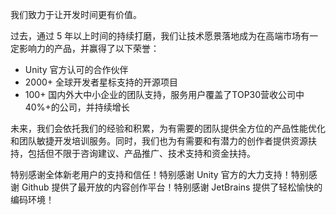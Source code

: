 我们致力于让开发时间更有价值。

过去，通过 5 年以上时间的持续打磨，我们让技术愿景落地成为在高端市场有一定影响力的产品，并赢得了以下荣誉：

- Unity 官方认可的合作伙伴
- 2000+ 全球开发者星标支持的开源项目
- 100+ 国内外大中小企业的团队支持，服务用户覆盖了TOP30营收公司中40%+的公司，并持续增长

未来，我们会依托我们的经验和积累，为有需要的团队提供全方位的产品性能优化和团队敏捷开发培训服务。同时，我们也为有需要和有潜力的创作者提供资源扶持，包括但不限于咨询建议、产品推广、技术支持和资金扶持。

特别感谢全体新老用户的支持和信任！特别感谢 Unity 官方的大力支持！特别感谢 Github 提供了最开放的内容创作平台！特别感谢 JetBrains 提供了轻松愉快的编码环境！
